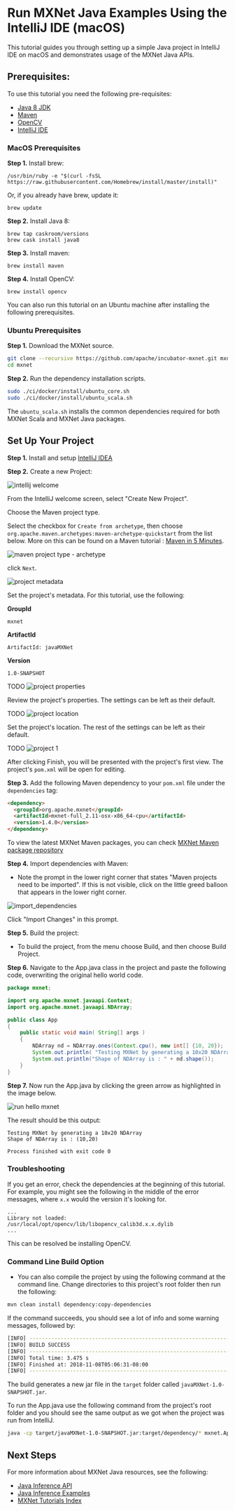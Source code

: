 # Run MXNet Java Examples Using the IntelliJ IDE (macOS)

This tutorial guides you through setting up a simple Java project in IntelliJ IDE on macOS and demonstrates usage of the MXNet Java APIs. 

## Prerequisites:
To use this tutorial you need the following pre-requisites:

- [Java 8 JDK](http://www.oracle.com/technetwork/java/javase/downloads/index.html)
- [Maven](https://maven.apache.org/install.html)
- [OpenCV](https://opencv.org/)
- [IntelliJ IDE](https://www.jetbrains.com/idea/)

### MacOS Prerequisites

**Step 1.** Install brew:
```
/usr/bin/ruby -e "$(curl -fsSL https://raw.githubusercontent.com/Homebrew/install/master/install)"
```

Or, if you already have brew, update it:
```
brew update
```

**Step 2.** Install Java 8:
```
brew tap caskroom/versions
brew cask install java8
```

**Step 3.** Install maven:
```
brew install maven
```

**Step 4.** Install OpenCV:
```
brew install opencv
```

You can also run this tutorial on an Ubuntu machine after installing the following prerequisites.
### Ubuntu Prerequisites

**Step 1.** Download the MXNet source.

```bash
git clone --recursive https://github.com/apache/incubator-mxnet.git mxnet
cd mxnet
```

**Step 2.** Run the dependency installation scripts.

```bash
sudo ./ci/docker/install/ubuntu_core.sh
sudo ./ci/docker/install/ubuntu_scala.sh
```

The `ubuntu_scala.sh` installs the common dependencies required for both MXNet Scala and MXNet Java packages.

## Set Up Your Project

**Step 1.** Install and setup [IntelliJ IDEA](https://www.jetbrains.com/idea/)

**Step 2.** Create a new Project:

![intellij welcome](https://raw.githubusercontent.com/dmlc/web-data/master/mxnet/scala/intellij-welcome.png)

From the IntelliJ welcome screen, select "Create New Project".

Choose the Maven project type. 

Select the checkbox for `Create from archetype`, then choose `org.apache.maven.archetypes:maven-archetype-quickstart` from the list below. More on this can be found on a Maven tutorial : [Maven in 5 Minutes](https://maven.apache.org/guides/getting-started/maven-in-five-minutes.html). 

![maven project type - archetype](https://raw.githubusercontent.com/dmlc/web-data/master/mxnet/java/project-archetype.png)

click `Next`.

![project metadata](https://raw.githubusercontent.com/dmlc/web-data/master/mxnet/java/intellij-project-metadata.png)

Set the project's metadata. For this tutorial, use the following:

**GroupId**
```
mxnet
```
**ArtifactId**
```
ArtifactId: javaMXNet
```
**Version**
```
1.0-SNAPSHOT
```

TODO
![project properties](https://raw.githubusercontent.com/dmlc/web-data/master/mxnet/java/intellij-project-properties.png)

Review the project's properties. The settings can be left as their default.

TODO
![project location](https://raw.githubusercontent.com/dmlc/web-data/master/mxnet/java/intellij-project-location.png)

Set the project's location. The rest of the settings can be left as their default.

TODO
![project 1](https://raw.githubusercontent.com/dmlc/web-data/master/mxnet/java/intellij-project-pom.png)

After clicking Finish, you will be presented with the project's first view.
The project's `pom.xml` will be open for editing.

**Step 3.** Add the following Maven dependency to your `pom.xml` file under the `dependencies` tag: 
 
```html
<dependency>
  <groupId>org.apache.mxnet</groupId>
  <artifactId>mxnet-full_2.11-osx-x86_64-cpu</artifactId>
  <version>1.4.0</version>
</dependency>
```

To view the latest MXNet Maven packages, you can check [MXNet Maven package repository](https://search.maven.org/#search%7Cga%7C1%7Cg%3A%22org.apache.mxnet%22)


**Step 4.** Import dependencies with Maven:

  - Note the prompt in the lower right corner that states "Maven projects need to be imported". If this is not visible, click on the little greed balloon that appears in the lower right corner.

![import_dependencies](https://raw.githubusercontent.com/dmlc/web-data/master/mxnet/java/project-import-changes.png)

Click "Import Changes" in this prompt.

**Step 5.** Build the project:
- To build the project, from the menu choose Build, and then choose Build Project.

**Step 6.** Navigate to the App.java class in the project and paste the following code, overwriting the original hello world code.
```java
package mxnet;

import org.apache.mxnet.javaapi.Context;
import org.apache.mxnet.javaapi.NDArray;

public class App 
{
    public static void main( String[] args )
    {
        NDArray nd = NDArray.ones(Context.cpu(), new int[] {10, 20});
        System.out.println( "Testing MXNet by generating a 10x20 NDArray" );
        System.out.println("Shape of NDArray is : " + nd.shape());
    }
}
``` 
 
**Step 7.** Now run the App.java by clicking the green arrow as highlighted in the image below.

![run hello mxnet](https://raw.githubusercontent.com/dmlc/web-data/master/mxnet/java/intellij-run-projects.png)


The result should be this output:

```
Testing MXNet by generating a 10x20 NDArray
Shape of NDArray is : (10,20)

Process finished with exit code 0
```


### Troubleshooting

If you get an error, check the dependencies at the beginning of this tutorial. For example, you might see the following in the middle of the error messages, where `x.x` would the version it's looking for.

```
...
Library not loaded: /usr/local/opt/opencv/lib/libopencv_calib3d.x.x.dylib
...
```

This can be resolved be installing OpenCV.


### Command Line Build Option

- You can also compile the project by using the following command at the command line. Change directories to this project's root folder then run the following:

```bash
mvn clean install dependency:copy-dependencies
```
If the command succeeds, you should see a lot of info and some warning messages, followed by:

```bash
[INFO] ------------------------------------------------------------------------
[INFO] BUILD SUCCESS
[INFO] ------------------------------------------------------------------------
[INFO] Total time: 3.475 s
[INFO] Finished at: 2018-11-08T05:06:31-08:00
[INFO] ------------------------------------------------------------------------
```
The build generates a new jar file in the `target` folder called `javaMXNet-1.0-SNAPSHOT.jar`.

To run the App.java use the following command from the project's root folder and you should see the same output as we got when the project was run from IntelliJ.
```bash
java -cp target/javaMXNet-1.0-SNAPSHOT.jar:target/dependency/* mxnet.App
```

## Next Steps
For more information about MXNet Java resources, see the following:

* [Java Inference API](https://mxnet.incubator.apache.org/api/java/infer.html)
* [Java Inference Examples](https://github.com/apache/incubator-mxnet/tree/java-api/scala-package/examples/src/main/java/org/apache/mxnetexamples/infer/)
* [MXNet Tutorials Index](http://mxnet.io/tutorials/index.html)
